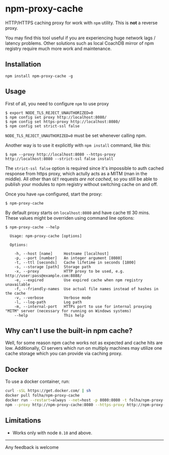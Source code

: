 
npm-proxy-cache
========

HTTP/HTTPS caching proxy for work with `npm` utility. This is **not** a reverse proxy.

You may find this tool useful if you are experiencing huge network lags / latency
problems. Other solutions such as local CoachDB mirror of npm registry require much
more work and maintenance.


## Installation

    npm install npm-proxy-cache -g


## Usage

First of all, you need to configure `npm` to use proxy

    $ export NODE_TLS_REJECT_UNAUTHORIZED=0
    $ npm config set proxy http://localhost:8080/
    $ npm config set https-proxy http://localhost:8080/
    $ npm config set strict-ssl false

`NODE_TLS_REJECT_UNAUTHORIZED=0` must be set whenever calling npm.

Another way is to use it explicitly with `npm install` command, like this:

    $ npm --proxy http://localhost:8080 --https-proxy http://localhost:8080 --strict-ssl false install

The `strict-ssl false` option is required since it's impossible to auth cached response
from https proxy, which actully acts as a MITM (man in the middle). All other than `GET`
requests *are not cached*, so you still be able to publish your modules to npm registry without
switching cache on and off.

Once you have `npm` configured, start the proxy:

    $ npm-proxy-cache

By default proxy starts on `localhost:8080` and have cache ttl 30 mins. These values might be
overriden using command line options:

    $ npm-proxy-cache --help

      Usage: npm-proxy-cache [options]

      Options:

        -h, --host [name]     Hostname [localhost]
        -p, --port [number]   An integer argument [8080]
        -t, --ttl [seconds]   Cache lifetime in seconds [1800]
        -s, --storage [path]  Storage path
        -x, --proxy           HTTP proxy to be used, e.g. http://user:pass@example.com:8888/
        -e, --expired         Use expired cache when npm registry unavailable
        -f, --friendly-names  Use actual file names instead of hashes in the cache
        -v, --verbose         Verbose mode
        -l, --log-path        Log path
        -m, --internal-port   HTTPs port to use for internal proxying "MITM" server (necessary for running on Windows systems)
        --help                This help


## Why can't I use the built-in npm cache?

Well, for some reason npm cache works not as expected and cache hits are low. Additionally,
CI servers which run on multiply machines may utilize one cache storage which you can provide
via caching proxy.

## Docker

To use a docker container, run:

```bash
curl -sSL https://get.docker.com/ | sh
docker pull folha/npm-proxy-cache
docker run --restart=always --net=host -p 8080:8080 -t folha/npm-proxy-cache --name=npm-proxy-cache
npm --proxy http://npm-proxy-cache:8080 --https-proxy http://npm-proxy-cache:8080 --strict-ssl false install
```

## Limitations

 - Works only with node `0.10` and above.


----

Any feedback is welcome
